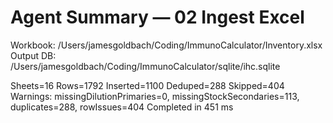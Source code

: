 # Agent Summary — 02 Ingest Excel

Workbook: /Users/jamesgoldbach/Coding/ImmunoCalculator/Inventory.xlsx
Output DB: /Users/jamesgoldbach/Coding/ImmunoCalculator/sqlite/ihc.sqlite

Sheets=16 Rows=1792 Inserted=1100 Deduped=288 Skipped=404
Warnings: missingDilutionPrimaries=0, missingStockSecondaries=113, duplicates=288, rowIssues=404
Completed in 451 ms